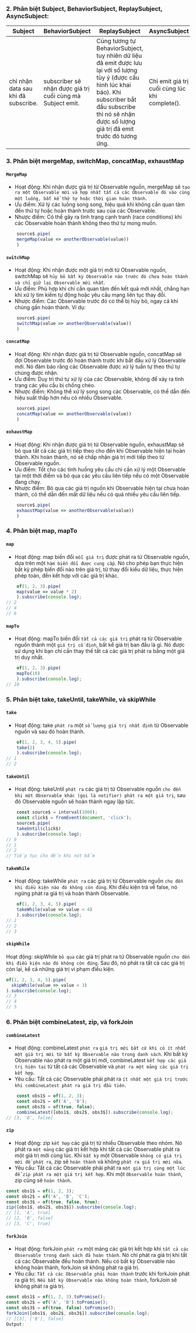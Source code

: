 ### 2. Phân biệt Subject, BehaviorSubject, ReplaySubject, AsyncSubject:

| Subject | BehaviorSubject | ReplaySubject | AsyncSubject |
|------|-------|------|------|
| chỉ nhận data sau khi đã subscribe.|subscriber sẽ nhận được giá trị cuối cùng mà Subject emit.|Cũng tương tự BehaviorSubject, tuy nhiên dữ liệu đã emit được lưu lại với số lượng tùy ý (được cấu hình lúc khai báo). Khi subscriber bắt đầu subscribe thì nó sẽ nhận được số lượng giá trị đã emit trước đó tương ứng.|Chỉ emit giá trị cuối cùng lúc khi complete().|


### 3. Phân biệt mergeMap, switchMap, concatMap, exhaustMap

#### `MergeMap`
- Hoạt động: Khi nhận được giá trị từ Observable nguồn, mergeMap sẽ `tạo ra một Observable mới và hợp nhất tất cả các Observable đó vào cùng một luồng, bất kể thứ tự hoặc thời gian hoàn thành`.
- Ưu điểm: Xử lý các luồng song song, hiệu quả khi không cần quan tâm đến thứ tự hoặc hoàn thành trước sau của các Observable.
- Nhược điểm: Có thể gây ra tình trạng cạnh tranh (race conditions) khi các Observable hoàn thành không theo thứ tự mong muốn.
```typescript
    source$.pipe(
    mergeMap(value => anotherObservable(value))
    )
```
#### `switchMap`
- Hoạt động: Khi nhận được một giá trị mới từ Observable nguồn, switchMap sẽ `hủy bỏ bất kỳ Observable nào trước đó chưa hoàn thành và chỉ giữ lại Observable mới nhất`.
- Ưu điểm: Phù hợp khi chỉ cần quan tâm đến kết quả mới nhất, chẳng hạn khi xử lý tìm kiếm tự động hoặc yêu cầu mạng liên tục thay đổi.
- Nhược điểm: Các Observable trước đó có thể bị hủy bỏ, ngay cả khi chúng gần hoàn thành.
Ví dụ:
```typescript
    source$.pipe(
    switchMap(value => anotherObservable(value))
    )
```
#### `concatMap`
- Hoạt động: Khi nhận được giá trị từ Observable nguồn, concatMap sẽ đợi Observable trước đó hoàn thành trước khi bắt đầu xử lý Observable mới. Nó đảm bảo rằng các Observable được xử lý tuần tự theo thứ tự chúng được nhận.
- Ưu điểm: Duy trì thứ tự xử lý của các Observable, không để xảy ra tình trạng các yêu cầu bị chồng chéo.
- Nhược điểm: Không thể xử lý song song các Observable, có thể dẫn đến hiệu suất thấp hơn nếu có nhiều Observable.
```typescript
    source$.pipe(
    concatMap(value => anotherObservable(value))
    )
```
#### `exhaustMap`
- Hoạt động: Khi nhận được giá trị từ Observable nguồn, exhaustMap sẽ bỏ qua tất cả các giá trị tiếp theo cho đến khi Observable hiện tại hoàn thành. Khi hoàn thành, nó sẽ chấp nhận giá trị mới tiếp theo từ Observable nguồn.
- Ưu điểm: Tốt cho các tình huống yêu cầu chỉ cần xử lý một Observable tại một thời điểm và bỏ qua các yêu cầu liên tiếp nếu có một Observable đang chạy.
- Nhược điểm: Bỏ qua các giá trị nguồn khi Observable hiện tại chưa hoàn thành, có thể dẫn đến mất dữ liệu nếu có quá nhiều yêu cầu liên tiếp.
```typescript
    source$.pipe(
    exhaustMap(value => anotherObservable(value))
    )
```

### 4. Phân biệt map, mapTo

#### `map`
- Hoạt động: map biến đổi `mỗi giá trị` được phát ra từ Observable nguồn, dựa trên một `hàm biến đổi được cung cấp`. Nó cho phép bạn thực hiện bất kỳ phép biến đổi nào trên giá trị, từ thay đổi kiểu dữ liệu, thực hiện phép toán, đến kết hợp với các giá trị khác.
```typescript
    of(1, 2, 3).pipe(
    map(value => value * 2)
    ).subscribe(console.log);
// 2
// 4
// 6
```
#### `mapTo`
- Hoạt động: mapTo biến đổi `tất cả các giá trị` phát ra từ Observable nguồn thành một `giá trị cố định`, bất kể giá trị ban đầu là gì. Nó được sử dụng khi bạn chỉ cần thay thế tất cả các giá trị phát ra bằng một giá trị duy nhất.
```typescript
    of(1, 2, 3).pipe(
    mapTo(10)
    ).subscribe(console.log);
// 10
```

### 5. Phân biệt take, takeUntil, takeWhile, và skipWhile

#### `take`
- Hoạt động: take `phát ra` một `số lượng giá trị nhất định` từ Observable nguồn và sau đó hoàn thành.
```typescript
    of(1, 2, 3, 4, 5).pipe(
    take(2)
    ).subscribe(console.log);
// 1
// 2
```
#### `takeUntil`
- Hoạt động: takeUntil `phát ra` các giá trị từ Observable nguồn `cho đến khi một Observable khác (gọi là notifier) phát ra một giá trị`, sau đó Observable nguồn sẽ hoàn thành ngay lập tức.
```typescript
    const source$ = interval(1000);
    const click$ = fromEvent(document, 'click');
    source$.pipe(
    takeUntil(click$)
    ).subscribe(console.log);
// 0
// 1
// 2
// Tiếp tục cho đến khi nút bấm
```
#### `takeWhile`
-  Hoạt động: takeWhile `phát ra` các giá trị từ Observable nguồn `cho đến khi điều kiện nào đó không còn đúng`. Khi điều kiện trả về false, nó ngừng phát ra giá trị và hoàn thành Observable.
```typescript
    of(1, 2, 3, 4, 5).pipe(
    takeWhile(value => value < 4)
    ).subscribe(console.log);
// 1
// 2
// 3
```
#### `skipWhile`
Hoạt động: skipWhile `bỏ qua` các giá trị phát ra từ Observable nguồn `cho đến khi điều kiện nào đó không còn đúng`. Sau đó, nó phát ra tất cả các giá trị còn lại, kể cả những giá trị vi phạm điều kiện.
```typescript
of(1, 2, 3, 4, 5).pipe(
  skipWhile(value => value < 3)
).subscribe(console.log);
// 3
// 4
// 5
```


### 6. Phân biệt combineLatest, zip, và forkJoin 

#### `combineLatest`
- Hoạt động: combineLatest `phát ra` `giá trị mới bất cứ khi có ít nhất một giá trị mới từ bất kỳ Observable nào trong danh sách`. Khi bất kỳ Observable nào phát ra một giá trị mới, combineLatest `kết hợp các giá trị hiện tại` từ tất cả các Observable và `phát ra một mảng các giá trị kết hợp`.
- Yêu cầu: Tất cả các Observable phải phát ra `ít nhất một giá trị trước khi combineLatest phát ra giá trị đầu tiên`.
```typescript
    const obs1$ = of(1, 2, 3);
    const obs2$ = of('A', 'B');
    const obs3$ = of(true, false);
    combineLatest([obs1$, obs2$, obs3$]).subscribe(console.log);
// [3, 'B', false]
```
#### `zip`
- Hoạt động: zip `kết hợp` các giá trị từ nhiều Observable theo nhóm. Nó phát ra `một mảng` các giá trị kết hợp khi tất cả các Observable phát ra một giá trị mới cùng lúc. Khi `bất kỳ` một Observable `không có giá trị mới để phát ra`, zip sẽ `hoàn thành` và không `phát ra giá trị mới nữa`.
- Yêu cầu: Tất cả các Observable phải phát ra `một giá trị cùng một lúc để zip phát ra một giá trị kết hợp`. Khi một  `Observable hoàn thành`, zip cũng sẽ `hoàn thành`.

```typescript
const obs1$ = of(1, 2, 3);
const obs2$ = of('A', 'B', 'C');
const obs3$ = of(true, false, true);
zip([obs1$, obs2$, obs3$]).subscribe(console.log);
// [1, 'A', true]
// [2, 'B', false]
// [3, 'C', true]
```
#### `forkJoin`
- Hoạt động: forkJoin `phát ra` một mảng các giá trị kết hợp khi `tất cả các Observable trong danh sách đã hoàn thành`. Nó chỉ phát ra giá trị khi tất cả các Observable đều hoàn thành. Nếu có bất kỳ Observable nào không hoàn thành, forkJoin sẽ không phát ra giá trị.
- Yêu cầu: `Tất cả các Observable phải hoàn thành` trước khi forkJoin phát ra giá trị. `Nếu bất kỳ Observable nào không hoàn thành`, forkJoin sẽ không phát ra giá trị.
```typescript
const obs1$ = of(1, 2, 3).toPromise();
const obs2$ = of('A', 'B').toPromise();
const obs3$ = of(true, false).toPromise();
forkJoin([obs1$, obs2$, obs3$]).subscribe(console.log);
// [[3], ['B'], false]
Output:
```
